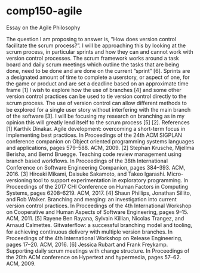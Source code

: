 # comp150-agile
Essay on the Agile Philosophy

The question I am proposing to answer is, ”How does version control facilitate the scrum process?”. I will be approaching this by looking at the scrum process, in particular sprints and how they can and cannot work with version control processes. The scrum framework works around a task board and daily scrum meetings which outline the tasks that are being done, need to be done and are done on the current ”sprint” [6]. Sprints are a designated amount of time to complete a userstory, or aspect of one, for the game or product and are set a deadline based on an approximate time frame [1] I wish to explore how the use of branches [4] and some other version control practices can be used to tie version control directly to the scrum process. The use of version control can allow diﬀerent methods to be explored for a single user story without interfering with the main branch of the software [3]. I will be focusing my research on branching as in my opinion this will greatly lend itself to the scrum process [5] [2].
References
[1] Karthik Dinakar. Agile development: overcoming a short-term focus in implementing best practices. In Proceedings of the 24th ACM SIGPLAN conference companion on Object oriented programming systems languages and applications, pages 579–588. ACM, 2009.
[2] Stephan Krusche, Mjellma Berisha, and Bernd Bruegge. Teaching code review management using branch based workﬂows. In Proceedings of the 38th International Conference on Software Engineering Companion, pages 384–393. ACM, 2016.
[3] Hiroaki Mikami, Daisuke Sakamoto, and Takeo Igarashi. Micro-versioning tool to support experimentation in exploratory programming. In Proceedings of the 2017 CHI Conference on Human Factors in Computing Systems, pages 6208–6219. ACM, 2017.
[4] Shaun Phillips, Jonathan Sillito, and Rob Walker. Branching and merging: an investigation into current version control practices. In Proceedings of the 4th International Workshop on Cooperative and Human Aspects of Software Engineering, pages 9–15. ACM, 2011.
[5] Rayene Ben Rayana, Sylvain Killian, Nicolas Trangez, and Arnaud Calmettes. Gitwaterﬂow: a successful branching model and tooling, for achieving continuous delivery with multiple version branches. In Proceedings of the 4th International Workshop on Release Engineering, pages 17–20. ACM, 2016.
[6] Jessica Rubart and Frank Freykamp. Supporting daily scrum meetings with change structure. In Proceedings of the 20th ACM conference on Hypertext and hypermedia, pages 57–62. ACM, 2009.
